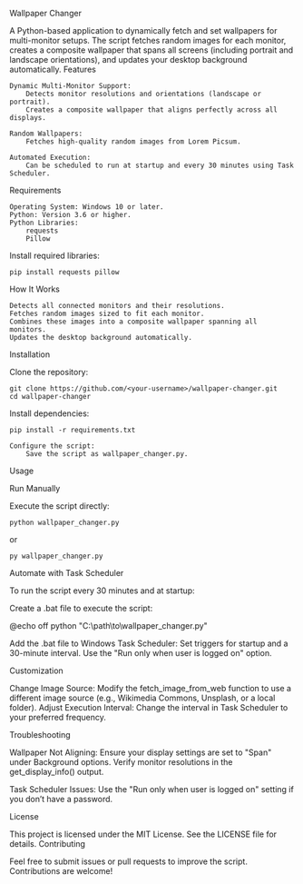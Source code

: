 Wallpaper Changer

A Python-based application to dynamically fetch and set wallpapers for multi-monitor setups. The script fetches random images for each monitor, creates a composite wallpaper that spans all screens (including portrait and landscape orientations), and updates your desktop background automatically.
Features

    Dynamic Multi-Monitor Support:
        Detects monitor resolutions and orientations (landscape or portrait).
        Creates a composite wallpaper that aligns perfectly across all displays.

    Random Wallpapers:
        Fetches high-quality random images from Lorem Picsum.

    Automated Execution:
        Can be scheduled to run at startup and every 30 minutes using Task Scheduler.

Requirements

    Operating System: Windows 10 or later.
    Python: Version 3.6 or higher.
    Python Libraries:
        requests
        Pillow

Install required libraries:

```pip install requests pillow```



How It Works

    Detects all connected monitors and their resolutions.
    Fetches random images sized to fit each monitor.
    Combines these images into a composite wallpaper spanning all monitors.
    Updates the desktop background automatically.

Installation

Clone the repository:

```
git clone https://github.com/<your-username>/wallpaper-changer.git
cd wallpaper-changer
```

Install dependencies:

```
pip install -r requirements.txt
```
    Configure the script:
        Save the script as wallpaper_changer.py.

Usage

Run Manually

Execute the script directly:

```
python wallpaper_changer.py
```

or 

```
py wallpaper_changer.py
```


Automate with Task Scheduler


To run the script every 30 minutes and at startup:

Create a .bat file to execute the script:

@echo off
python "C:\path\to\wallpaper_changer.py"

Add the .bat file to Windows Task Scheduler:
    Set triggers for startup and a 30-minute interval.
    Use the "Run only when user is logged on" option.

Customization

Change Image Source:
    Modify the fetch_image_from_web function to use a different image source (e.g., Wikimedia Commons, Unsplash, or a local folder).
Adjust Execution Interval:
    Change the interval in Task Scheduler to your preferred frequency.

Troubleshooting

Wallpaper Not Aligning:
    Ensure your display settings are set to "Span" under Background options.
    Verify monitor resolutions in the get_display_info() output.

Task Scheduler Issues:
    Use the "Run only when user is logged on" setting if you don’t have a password.

License

This project is licensed under the MIT License. See the LICENSE file for details.
Contributing

Feel free to submit issues or pull requests to improve the script. Contributions are welcome!
